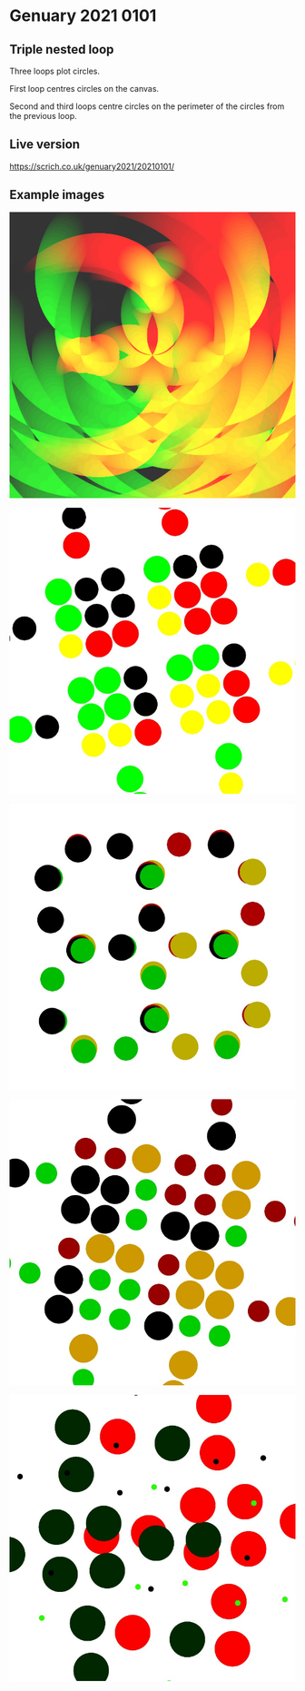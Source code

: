 # Genuary 2021 0101

## Triple nested loop
Three loops plot circles.

First loop centres circles on the canvas.

Second and third loops centre circles on the perimeter of the circles from the previous loop.

## Live version
https://scrich.co.uk/genuary2021/20210101/

## Example images

![red green and yellow swirls](images/genuary20210101_1.png)

![red green yellow and black blobs](images/genuary20210101_2.jpg)

![monentary circular arrangement](images/genuary20210101_3.jpg)

![blandMode changing the colours](images/genuary20210101_4.jpg)

![black and red blobs](images/genuary20210101_5.jpg)



